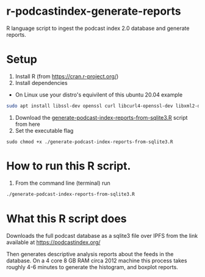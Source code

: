 # r-podcastindex-generate-reports
R language script to ingest the podcast index 2.0 database and generate reports.

# Setup
1. Install R (from https://cran.r-project.org/)
1. Install dependencies 
  - On Linux use your distro's equivilent of this ubuntu 20.04 example
  ```bash
  sudo apt install libssl-dev openssl curl libcurl4-openssl-dev libxml2-dev
  ```
1. Download the [generate-podcast-index-reports-from-sqlite3.R](./generate-podcast-index-reports-from-sqlite3.R) script from here
1. Set the executable flag
```
sudo chmod +x ./generate-podcast-index-reports-from-sqlite3.R 
```
# How to run this R script.
1. From the command line (terminal) run
```bash
./generate-podcast-index-reports-from-sqlite3.R 
```

# What this R script does
Downloads the full podcast database as a sqlite3 file over IPFS from the link available at https://podcastindex.org/

Then generates descriptive analysis reports about the feeds in the database. On a 4 core 8 GB RAM circa 2012 machine this process takes roughly 4-6 minutes to generate the histogram, and boxplot reports.
